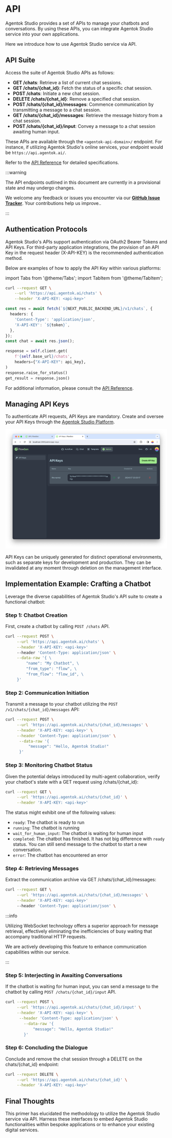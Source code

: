 # API

Agentok Studio provides a set of APIs to manage your chatbots and conversations. By using these APIs, you can integrate Agentok Studio service into your own applications.

Here we introduce how to use Agentok Studio service via API.

## API Suite

Access the suite of Agentok Studio APIs as follows:

- **GET /chats**: Retrieve a list of current chat sessions.
- **GET /chats/\{chat_id\}**: Fetch the status of a specific chat session.
- **POST /chats**: Initiate a new chat session.
- **DELETE /chats/\{chat_id\}**: Remove a specified chat session.
- **POST /chats/\{chat_id\}/messages**: Commence communication by transmitting a message to a chat session.
- **GET /chats/\{chat_id\}/messages**: Retrieve the message history from a chat session.
- **POST /chats/\{chat_id\}/input**: Convey a message to a chat session awaiting human input.

These APIs are available through the `<agentok-api-domain>/` endpoint. For instance, if utilizing Agentok Studio's online services, your endpoint would be `https://api.agentok.ai/`.

Refer to the [API Reference](/api-docs) for detailed specifications.

:::warning

The API endpoints outlined in this document are currently in a provisional state and may undergo changes.

We welcome any feedback or issues you encounter via our [**GitHub Issue Tracker**](https://github.com/hughlv/agentok/issues). Your contributions help us improve..

:::

## Authentication Protocols

Agentok Studio's APIs support authentication via OAuth2 Bearer Tokens and API Keys. For third-party application integrations, the provision of an API Key in the request header (X-API-KEY) is the recommended authentication method.

Below are examples of how to apply the API Key within various platforms:

import Tabs from '@theme/Tabs';
import TabItem from '@theme/TabItem';

<Tabs>
  <TabItem value="bash" label="Bash" default>

```bash
curl --request GET \
    --url 'https://api.agentok.ai/chats' \
    --header 'X-API-KEY: <api-key>'
```

  </TabItem>
  <TabItem value="typescript" label="TypeScript">

```ts
const res = await fetch(`${NEXT_PUBLIC_BACKEND_URL}/v1/chats`, {
  headers: {
    'Content-Type': 'application/json',
    'X-API-KEY': `${token}`,
  },
});
const chat = await res.json();
```

  </TabItem>
  <TabItem value="python" label="Python">

```py
response = self.client.get(
    f'{self.base_url}/chats',
    headers={"X-API-KEY": api_key},
)
response.raise_for_status()
get_result = response.json()
```

  </TabItem>
</Tabs>

For additional information, please consult the [API Reference](https://api.agentok.ai/api-docs).

## Managing API Keys

To authenticate API requests, API Keys are mandatory. Create and oversee your API Keys through the [Agentok Studio Platform](https://studio.agentok.ai/admin/api-keys).

[![API Keys](./img/api-keys.png)](https://studio.agentok.ai/admin/api-keys)

API Keys can be uniquely generated for distinct operational environments, such as separate keys for development and production. They can be invalidated at any moment through deletion on the management interface.

## Implementation Example: Crafting a Chatbot

Leverage the diverse capabilities of Agentok Studio's API suite to create a functional chatbot:

### Step 1: Chatbot Creation

First, create a chatbot by calling `POST /chats` API.

```bash
curl --request POST \
     --url 'https://api.agentok.ai/chats' \
     --header 'X-API-KEY: <api-key>'
     --header 'Content-Type: application/json' \
     --data-raw '{ \
         "name": "My Chatbot", \
         "from_type": "flow", \
         "from_flow": "flow_id", \
     }'
```

### Step 2: Communication Initiation

Transmit a message to your chatbot utilizing the `POST /v1/chats/{chat_id}/messages` API:

```bash
curl --request POST \
     --url 'https://api.agentok.ai/chats/{chat_id}/messages' \
     --header 'X-API-KEY: <api-key>' \
     --header 'Content-Type: application/json' \
      --data-raw '{
          "message": "Hello, Agentok Studio!"
      }'
```

### Step 3: Monitoring Chatbot Status

Given the potential delays introduced by multi-agent collaboration, verify your chatbot's state with a GET request using /chats/\{chat_id\}:

```bash
curl --request GET \
     --url 'https://api.agentok.ai/chats/{chat_id}' \
     --header 'X-API-KEY: <api-key>'
```

The status might exhibit one of the following values:

- `ready`: The chatbot is ready to run
- `running`: The chatbot is running
- `wait_for_human_input`: The chatbot is waiting for human input
- `completed`: The chatbot has finished. It has not big difference with `ready` status. You can still send message to the chatbot to start a new conversation.
- `error`: The chatbot has encountered an error

### Step 4: Retrieving Messages

Extract the communication archive via GET /chats/\{chat_id\}/messages:

```bash
curl --request GET \
     --url 'https://api.agentok.ai/chats/{chat_id}/messages' \
     --header 'X-API-KEY: <api-key>'
     --header 'Content-Type: application/json' \
```

:::info

Utilizing WebSocket technology offers a superior approach for message retrieval, effectively eliminating the inefficiencies of busy waiting that accompany traditional HTTP requests.

We are actively developing this feature to enhance communication capabilities within our service.

:::

### Step 5: Interjecting in Awaiting Conversations

If the chatbot is waiting for human input, you can send a message to the chatbot by calling `POST /chats/{chat_id}/input` API.

```bash
curl --request POST \
     --url 'https://api.agentok.ai/chats/{chat_id}/input' \
     --header 'X-API-KEY: <api-key>' \
      --header 'Content-Type: application/json' \
        --data-raw '{
            "message": "Hello, Agentok Studio!"
        }'
```

### Step 6: Concluding the Dialogue

Conclude and remove the chat session through a DELETE on the chats/\{chat_id\} endpoint:

```bash
curl --request DELETE \
     --url 'https://api.agentok.ai/chats/{chat_id}' \
     --header 'X-API-KEY: <api-key>'
```

## Final Thoughts

This primer has elucidated the methodology to utilize the Agentok Studio service via API. Harness these interfaces to embed Agentok Studio functionalities within bespoke applications or to enhance your existing digital services.
